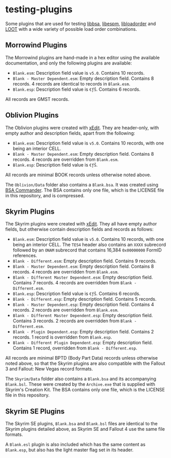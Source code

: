 testing-plugins
===============

Some plugins that are used for testing [libbsa](https://github.com/WrinklyNinja/libbsa), [libespm](https://github.com/WrinklyNinja/libespm), [libloadorder](https://github.com/WrinklyNinja/libloadorder) and [LOOT](https://github.com/LOOT) with a wide variety of possible load order combinations.

## Morrowind Plugins

The Morrowind plugins are hand-made in a hex editor using the available documentation, and only the following plugins are available:

* `Blank.esm`: Description field value is `v5.0`. Contains 10 records.
* `Blank - Master Dependent.esm`: Empty description field. Contains 8 records. 4 records are identical to records in `Blank.esm`.
* `Blank.esp`: Description field value is `€ƒŠ`. Contains 6 records.

All records are GMST records.

## Oblivion Plugins

The Oblivion plugins were created with [xEdit](https://github.com/TES5Edit). They are header-only, with empty author and description fields, apart from the following:

* `Blank.esm`: Description field value is `v5.0`. Contains 10 records, with one being an interior CELL.
* `Blank - Master Dependent.esm`: Empty description field. Contains 8 records. 4 records are overridden from `Blank.esm`.
* `Blank.esp`: Description field value is `€ƒŠ`.

All records are minimal BOOK records unless otherwise noted above.

The `Oblivion/Data` folder also contains a `Blank.bsa`. It was created using [BSA Commander](http://www.nexusmods.com/oblivion/mods/3311/). The BSA contains only one file, which is the LICENSE file in this repository, and is compressed.


## Skyrim Plugins

The Skyrim plugins were created with [xEdit](https://github.com/TES5Edit). They all have empty author fields, but otherwise contain description fields and records as follows:

* `Blank.esm`: Description field value is `v5.0`. Contains 10 records, with one being an interior CELL. The `TES4` header also contains an `XXXX` subrecord followed by an `ONAM` subrecord that contains 16,384 `0x00000000` FormID references.
* `Blank - Different.esm`: Empty description field. Contains 9 records.
* `Blank - Master Dependent.esm`: Empty description field. Contains 8 records. 4 records are overridden from `Blank.esm`.
* `Blank - Different Master Dependent.esm`: Empty description field. Contains 7 records. 4 records are overridden from `Blank - Different.esm`.
* `Blank.esp`: Description field value is `€ƒŠ`. Contains 6 records.
* `Blank - Different.esp`: Empty description field. Contains 5 records.
* `Blank - Master Dependent.esp`: Empty description field. Contains 4 records. 2 records are overridden from `Blank.esm`.
* `Blank - Different Master Dependent.esp`: Empty description field. Contains 3 records. 2 records are overridden from `Blank - Different.esm`.
* `Blank - Plugin Dependent.esp`: Empty description field. Contains 2 records. 1 record is overridden from `Blank.esp`.
* `Blank - Different Plugin Dependent.esp`: Empty description field. Contains 1 record, overridden from `Blank - Different.esp`.

All records are minimal BPTD (Body Part Data) records unless otherwise noted above, so that the Skyrim plugins are also compatible with the Fallout 3 and Fallout: New Vegas record formats.

The `Skyrim/Data` folder also contains a `Blank.bsa` and its accompanying `Blank.bsl`. These were created by the `Archive.exe` that is supplied with Skyrim's Creation Kit. The BSA contains only one file, which is the LICENSE file in this repository.

## Skyrim SE Plugins

The Skyrim SE plugins, `Blank.bsa` and `Blank.bsl` files are identical to the Skyrim plugins detailed above, as Skyrim SE and Fallout 4 use the same file formats.

A `Blank.esl` plugin is also included which has the same content as `Blank.esp`, but also has the light master flag set in its header.

